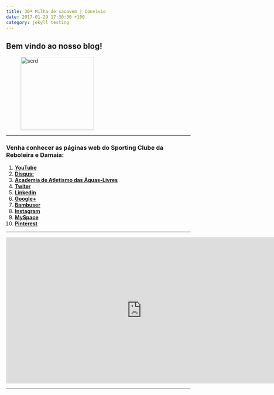 ```yaml
---
title: 30ª Milha de sacavem | Convívio
date: 2017-01-29 17:30:30 +100
category: jekyll testing
---
```



## Bem vindo ao nosso blog!

<figure>
	<img src="{{ '/images/scrd.png' | prepend: site.baseurl }}" alt="scrd" width="200px" height="200px">

</figure>

<hr/>

### Venha conhecer as páginas web do Sporting Clube da Reboleira e Damaia:

 1. <a href="https://www.youtube.com/channel/UCtQQHhFjdPeA0DDobSeydWg" target="_blank"> **YouTube**</a>
 2. <a href="https://disqus.com/home/forum/sportingcred/" target="_blank"> **Disqus:**</a>
 3. <a href="https://screboleiradamaia.wixsite.com/sportingcrd/academia" target="_blank"> **Academia de Atletismo das Águas-Livres**</a>
 4. <a href="https://twitter.com/sporting_crd" target="_blank"> **Twiter**</a>       
 5. <a href="https://www.linkedin.com/in/jos%C3%A9-marques-331993138/" target="_blank"> **Linkedin**</a>
 6. <a href="https://plus.google.com/u/0/113308389834614028018" target="_blank"> **Google+**</a>
 7. <a href="http://bambuser.com/channel/SportingCRD" target="_blank"> **Bambuser**</a>
 8. <a href="https://www.instagram.com/scrddevsport/" target="_blank"> **Instagram**</a>
 9. <a href="https://myspace.com/sportingcrd" target="_blank"> **MySpace**</a>
 10. <a href="https://www.pinterest.pt/scrddesporto/" target="_blank"> **Pinterest**</a>
 
<hr/>
<iframe frameborder="0" scrolling="no" allowfullscreen="true" src="https://static.bambuser.com/dist/player/iframeapi/?frameId=player-4218478&amp;resourceUri=https%3A%2F%2Fcdn.bambuser.net%2Fbroadcasts%2F02dd0c7d-c54f-4b17-ae09-c6805aae2b6d%3Fda_signature_method%3DHMAC-SHA256%26amp%3Bda_id%3D9e1b1e83-657d-7c83-b8e7-0b782ac9543a%26amp%3Bda_timestamp%3D1485783878%26amp%3Bda_static%3D1%26amp%3Bda_ttl%3D0%26da_signature%3D4cceb5c275463b279cf2b14a511415e42ae72a73b47283e70c82429d2aa734c0&amp;volume=1&amp;autoplay=1&amp;applicationId=BAMLPazITw28Uj9vnHeRQX" style="width: 740; height: 400; border: 0px;"></iframe>

<hr/>
